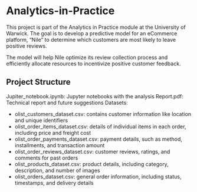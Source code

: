 # Analytics-in-Practice

This project is part of the Analytics in Practice module at the University of Warwick. The goal is to develop a predictive model for an eCommerce platform, “Nile” to determine which customers are most likely to leave positive reviews.

The model will help Nile optimize its review collection process and efficiently allocate resources to incentivize positive customer feedback.

## Project Structure

Jupiter_notebook.ipynb: Jupyter notebooks with the analysis
Report.pdf: Technical report and future suggestions
Datasets:
  -	olist_customers_dataset.csv: contains customer information like location and unique identifiers
  -	olist_order_items_dataset.csv: details of individual items in each order, including price and freight cost
  -	olist_order_payments_dataset.csv: payment details, such as method, installments, and transaction amount
  -	olist_order_reviews_dataset.csv: customer reviews, ratings, and comments for past orders
  -	olist_products_dataset.csv: product details, including category, description, and number of images
  -	olist_orders_dataset.csv: general order information, including status, timestamps, and delivery details

